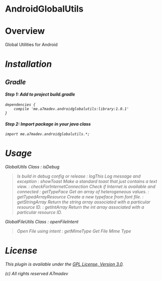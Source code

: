 AndroidGlobalUtils
===================

# Overview

Global Utilities for Android

# <i class="icon-download"> Installation

## Gradle

#### Step 1: Add to project build.gradle

    dependencies {
        compile 'me.a7madev.androidglobalutils:library:1.0.1'
    }

#### Step 2: Import package in your java class

    import me.a7madev.androidglobalutils.*;

# Usage


GlobalUtils Class
:   isDebug
> Is build in debug config or release
:   logThis
> Log message and exception
:   showToast
> Make a standard toast that just contains a text view.
:   checkForInternetConnection
> Check if Internet is available and connected
:   getTypeFace
> Get an array of heterogeneous values.
:   getTypedArrayResource
> Create a new typeface from font file.
:   getStringArray
> Return the string array associated with a particular resource ID.
:   getIntArray
> Return the int array associated with a particular resource ID.

GlobalFileUtils Class
:   openFileIntent
> Open File using intent
:   getMimeType
> Get File Mime Type



# License
This plugin is available under the [GPL License, Version 3.0](http://www.gnu.org/licenses/gpl-3.0.en.html).

(c) All rights reserved A7madev
